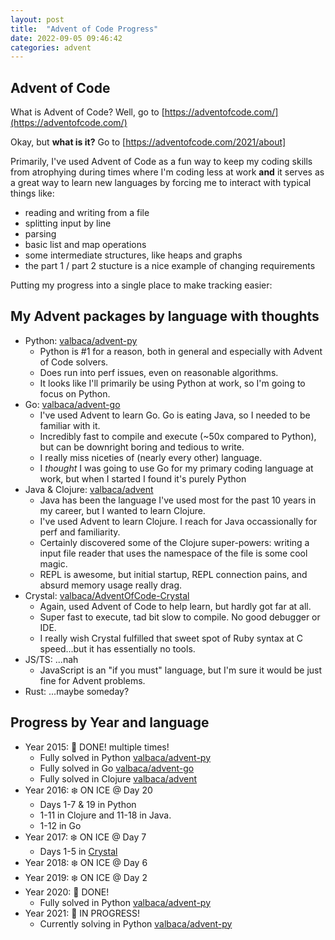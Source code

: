 ```yaml
---
layout: post
title:  "Advent of Code Progress"
date: 2022-09-05 09:46:42
categories: advent
---
```


## Advent of Code

What is Advent of Code? Well, go to [https://adventofcode.com/](https://adventofcode.com/)

Okay, but **what is it?** Go to [https://adventofcode.com/2021/about]

Primarily, I've used Advent of Code as a fun way to keep my coding skills from atrophying during times where I'm coding less at work **and** it serves as a great way to learn new languages by forcing me to interact with typical things like:

- reading and writing from a file
- splitting input by line
- parsing
- basic list and map operations
- some intermediate structures, like heaps and graphs
- the part 1 / part 2 stucture is a nice example of changing requirements

Putting my progress into a single place to make tracking easier:

## My Advent packages by language with thoughts

- Python: [valbaca/advent-py](https://github.com/valbaca/advent-py)
  - Python is #1 for a reason, both in general and especially with Advent of Code solvers.
  - Does run into perf issues, even on reasonable algorithms.
  - It looks like I'll primarily be using Python at work, so I'm going to focus on Python.
- Go: [valbaca/advent-go](https://github.com/valbaca/advent-go)
  - I've used Advent to learn Go. Go is eating Java, so I needed to be familiar with it.
  - Incredibly fast to compile and execute (~50x compared to Python), but can be downright boring and tedious to write.
  - I really miss niceties of (nearly every other) language.
  - I *thought* I was going to use Go for my primary coding language at work, but when I started I found it's purely Python
- Java & Clojure: [valbaca/advent](https://github.com/valbaca/advent)
  - Java has been the language I've used most for the past 10 years in my career, but I wanted to learn Clojure.
  - I've used Advent to learn Clojure. I reach for Java occassionally for perf and familiarity.
  - Certainly discovered some of the Clojure super-powers: writing a input file reader that uses the namespace of the file is some cool magic.
  - REPL is awesome, but initial startup, REPL connection pains, and absurd memory usage really drag.
- Crystal: [valbaca/AdventOfCode-Crystal](https://github.com/valbaca/AdventOfCode-Crystal)
  - Again, used Advent of Code to help learn, but hardly got far at all.
  - Super fast to execute, tad bit slow to compile. No good debugger or IDE.
  - I really wish Crystal fulfilled that sweet spot of Ruby syntax at C speed...but it has essentially no tools.
- JS/TS: ...nah
  - JavaScript is an "if you must" language, but I'm sure it would be just fine for Advent problems.
- Rust: ...maybe someday?

## Progress by Year and language

- Year 2015: 🎄 DONE! multiple times!
  - Fully solved in Python [valbaca/advent-py](https://github.com/valbaca/advent-py)
  - Fully solved in Go [valbaca/advent-go](https://github.com/valbaca/advent-go)
  - Fully solved in Clojure [valbaca/advent](https://github.com/valbaca/advent)
- Year 2016: ❄️ ON ICE @ Day 20
  - Days 1-7 & 19 in Python
  - 1-11 in Clojure and 11-18 in Java.
  - 1-12 in Go
- Year 2017: ❄️ ON ICE @ Day 7
  - Days 1-5 in [Crystal](https://crystal-lang.org/)
- Year 2018: ❄️ ON ICE @ Day 6
- Year 2019: ❄️ ON ICE @ Day 2
- Year 2020: 🎄 DONE!
  - Fully solved in Python [valbaca/advent-py](https://github.com/valbaca/advent-py)
- Year 2021: 🌟 IN PROGRESS!
  - Currently solving in Python [valbaca/advent-py](https://github.com/valbaca/advent-py)
